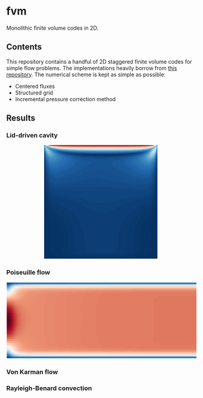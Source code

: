 # fvm

Monolithic finite volume codes in 2D.

## Contents

This repository contains a handful of 2D staggered finite volume codes for simple flow problems. The implementations heavily borrow from <a href="https://github.com/saadtony/uCFD">this repository</a>.
The numerical scheme is kept as simple as possible:

- Centered fluxes
- Structured grid
- Incremental pressure correction method

## Results

### Lid-driven cavity

<p align="center">
  <img width="300" alt="" src="cavity/re_100.gif">  <img width="300" alt="" src="cavity/re_500.gif">
</p>

### Poiseuille flow

<p align="center">
  <img height="200" alt="" src="poiseuille/velocity.gif">
</p>

### Von Karman flow


### Rayleigh-Benard convection

<p align="center">
  <img width="300" alt="" src="rayleigh/temperature.gif">  <img width="300" alt="" src="rayleigh/velocity.gif">
</p>
